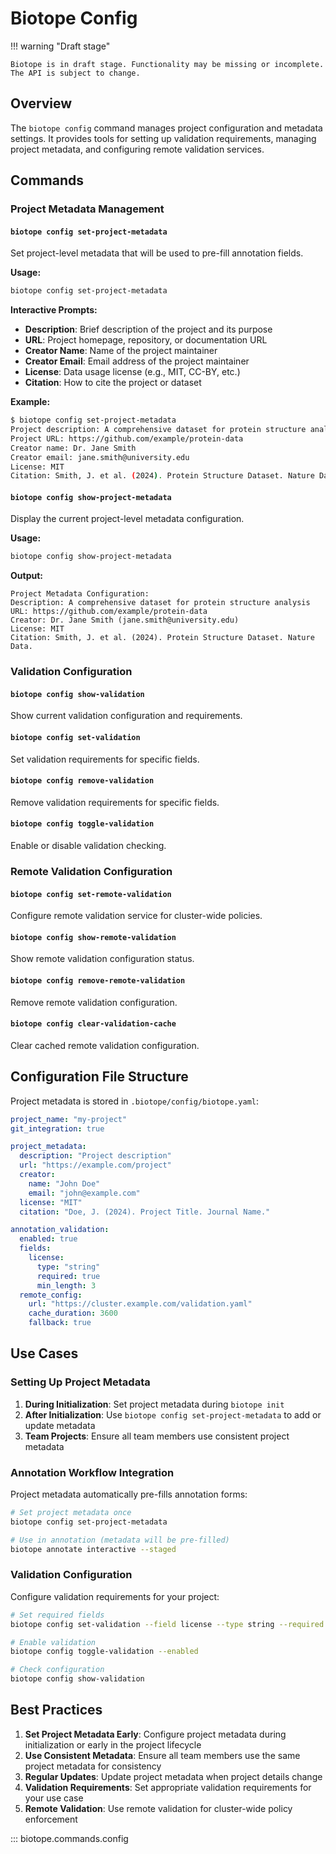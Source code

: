 # Biotope Config

!!! warning "Draft stage"

    Biotope is in draft stage. Functionality may be missing or incomplete.
    The API is subject to change.

## Overview

The `biotope config` command manages project configuration and metadata settings. It provides tools for setting up validation requirements, managing project metadata, and configuring remote validation services.

## Commands

### Project Metadata Management

#### `biotope config set-project-metadata`

Set project-level metadata that will be used to pre-fill annotation fields.

**Usage:**
```bash
biotope config set-project-metadata
```

**Interactive Prompts:**
- **Description**: Brief description of the project and its purpose
- **URL**: Project homepage, repository, or documentation URL
- **Creator Name**: Name of the project maintainer
- **Creator Email**: Email address of the project maintainer
- **License**: Data usage license (e.g., MIT, CC-BY, etc.)
- **Citation**: How to cite the project or dataset

**Example:**
```bash
$ biotope config set-project-metadata
Project description: A comprehensive dataset for protein structure analysis
Project URL: https://github.com/example/protein-data
Creator name: Dr. Jane Smith
Creator email: jane.smith@university.edu
License: MIT
Citation: Smith, J. et al. (2024). Protein Structure Dataset. Nature Data.
```

#### `biotope config show-project-metadata`

Display the current project-level metadata configuration.

**Usage:**
```bash
biotope config show-project-metadata
```

**Output:**
```
Project Metadata Configuration:
Description: A comprehensive dataset for protein structure analysis
URL: https://github.com/example/protein-data
Creator: Dr. Jane Smith (jane.smith@university.edu)
License: MIT
Citation: Smith, J. et al. (2024). Protein Structure Dataset. Nature Data.
```

### Validation Configuration

#### `biotope config show-validation`

Show current validation configuration and requirements.

#### `biotope config set-validation`

Set validation requirements for specific fields.

#### `biotope config remove-validation`

Remove validation requirements for specific fields.

#### `biotope config toggle-validation`

Enable or disable validation checking.

### Remote Validation Configuration

#### `biotope config set-remote-validation`

Configure remote validation service for cluster-wide policies.

#### `biotope config show-remote-validation`

Show remote validation configuration status.

#### `biotope config remove-remote-validation`

Remove remote validation configuration.

#### `biotope config clear-validation-cache`

Clear cached remote validation configuration.

## Configuration File Structure

Project metadata is stored in `.biotope/config/biotope.yaml`:

```yaml
project_name: "my-project"
git_integration: true

project_metadata:
  description: "Project description"
  url: "https://example.com/project"
  creator:
    name: "John Doe"
    email: "john@example.com"
  license: "MIT"
  citation: "Doe, J. (2024). Project Title. Journal Name."

annotation_validation:
  enabled: true
  fields:
    license:
      type: "string"
      required: true
      min_length: 3
  remote_config:
    url: "https://cluster.example.com/validation.yaml"
    cache_duration: 3600
    fallback: true
```

## Use Cases

### Setting Up Project Metadata

1. **During Initialization**: Set project metadata during `biotope init`
2. **After Initialization**: Use `biotope config set-project-metadata` to add or update metadata
3. **Team Projects**: Ensure all team members use consistent project metadata

### Annotation Workflow Integration

Project metadata automatically pre-fills annotation forms:

```bash
# Set project metadata once
biotope config set-project-metadata

# Use in annotation (metadata will be pre-filled)
biotope annotate interactive --staged
```

### Validation Configuration

Configure validation requirements for your project:

```bash
# Set required fields
biotope config set-validation --field license --type string --required

# Enable validation
biotope config toggle-validation --enabled

# Check configuration
biotope config show-validation
```

## Best Practices

1. **Set Project Metadata Early**: Configure project metadata during initialization or early in the project lifecycle
2. **Use Consistent Metadata**: Ensure all team members use the same project metadata for consistency
3. **Regular Updates**: Update project metadata when project details change
4. **Validation Requirements**: Set appropriate validation requirements for your use case
5. **Remote Validation**: Use remote validation for cluster-wide policy enforcement

::: biotope.commands.config 